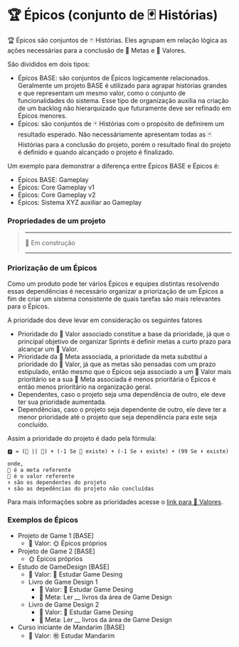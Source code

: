# 🏆 Épicos (conjunto de 🃏 Histórias)

🏆 Épicos são conjuntos de 🃏 Histórias. Eles agrupam em relação lógica as ações necessárias para a conclusão de 🎯 Metas e 🌟 Valores.

São divididos em dois tipos:

- Épicos BASE: são conjuntos de Épicos logicamente relacionados. Geralmente um projeto BASE é utilizado para agrapar histórias grandes e que representam um mesmo valor, como o conjunto de funcionalidades do sistema. Esse tipo de organização auxilia na criação de um backlog não hierarquizado que futuramente deve ser refinado em Épicos menores.
- Épicos: são conjuntos de 🃏 Histórias com o propósito de definirem um resultado esperado. Não necessáriamente apresentam todas as 🃏 Histórias para a conclusão do projeto, porém o resultado final do projeto é definido e quando alcançado o projeto é finalizado.

Um exemplo para demonstrar a diferença entre Épicos BASE e Épicos é:

- Épicos BASE: Gameplay
- Épicos: Core Gameplay v1
- Épicos: Core Gameplay v2
- Épicos: Sistema XYZ auxiliar ao Gameplay

### Propriedades de um projeto

> ---
> 🚧 Em construção
> 
> ---

### Priorização de um Épicos

Como um produto pode ter vários Épicos e equipes distintas resolvendo essas dependências é necessário organizar a priorização de um Épicos a fim de criar um sistema consistente de quais tarefas são mais relevantes para o Épicos.

A prioridade dos deve levar em consideração os seguintes fatores

- Prioridade do 🌟 Valor associado constitue a base da prioridade, já que o principal objetivo de organizar Sprints é definir metas a curto prazo para alcançar um 🌟 Valor.
- Prioridade da 🎯 Meta associada, a prioridade da meta substitui a prioridade do 🌟 Valor, já que as metas são pensadas com um prazo estipulado, então mesmo que o Épicos seja associado a um 🌟 Valor mais prioritário se a sua 🎯 Meta associada é menos prioritária o Épicos é então menos prioritário na organização geral.
- Dependentes, caso o projeto seja uma dependência de outro, ele deve ter sua prioridade aumentada.
- Dependências, caso o projeto seja dependente de outro, ele deve ter a menor prioridade até o projeto que seja dependência para este seja concluído.

Assim a prioridade do projeto é dado pela fórmula: 

```
🅿️ = (🎯 || 🌟) + (-1 Se 🎯 existe) + (-1 Se ⬇️ existe) + (99 Se ⬆️ existe)

onde,
🎯 é a meta referente
🌟 é o valor referente
⬇️ são os dependentes do projeto
⬆️ são as depedências do projeto não concluídas
```

Para mais informações sobre as prioridades acesse o [link para 🌟 Valores](values.md).

### Exemplos de Épicos

- Projeto de Game 1 [BASE]
    - 🌟 Valor: 🌞 Épicos próprios
- Projeto de Game 2 [BASE]
    - 🌞 Épicos próprios
- Estudo de GameDesign [BASE]
    - 🌟 Valor: 🧩 Estudar Game Desing
    - Livro de Game Design 1
        - 🌟 Valor: 🧩 Estudar Game Desing
        - 🎯 Meta: Ler __ livros da área de Game Design
    - Livro de Game Design 2
        - 🌟 Valor: 🧩 Estudar Game Desing
        - 🎯 Meta: Ler __ livros da área de Game Design
- Curso iniciante de Mandarim [BASE]
    - 🌟 Valor: ㊗️ Estudar Mandarim